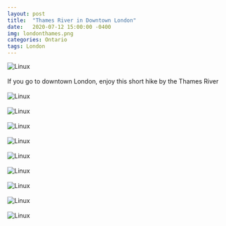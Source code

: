 ```yaml
---
layout: post
title:  "Thames River in Downtown London"
date:   2020-07-12 15:00:00 -0400
img: londonthames.png
categories: Ontario
tags: London
---
```


![Linux]({{site.baseurl}}/images/londonthames.png)
<br>
<br>
If you go to downtown London, enjoy this short hike by the Thames River
<br>
<br>
![Linux]({{site.baseurl}}/images/londonthames1.jpg)
<br>
<br>
![Linux]({{site.baseurl}}/images/londonthames2.jpg)
<br>
<br>
![Linux]({{site.baseurl}}/images/londonthames3.jpg)
<br>
<br>
![Linux]({{site.baseurl}}/images/londonthames4.jpg)
<br>
<br>
![Linux]({{site.baseurl}}/images/londonthames5.jpg)
<br>
<br>
![Linux]({{site.baseurl}}/images/londonthames6.jpg)
<br>
<br>
![Linux]({{site.baseurl}}/images/londonthames7.jpg)
<br>
<br>
![Linux]({{site.baseurl}}/images/londonthames8.jpg)
<br>
<br>
![Linux]({{site.baseurl}}/images/londonthames9.jpg)
